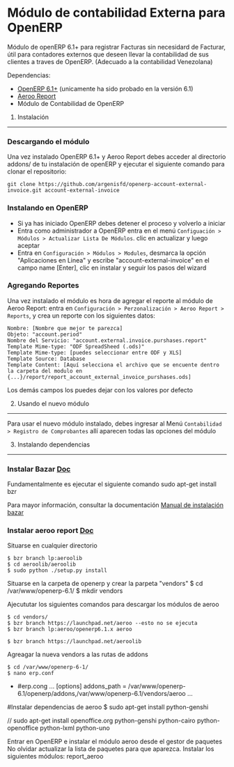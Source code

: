 Módulo de contabilidad Externa para OpenERP
===========================================

Módulo de openERP 6.1+ para registrar Facturas sin necesidard de Facturar, útil para contadores externos 
que deseen llevar la contabilidad de sus clientes a traves de OpenERP. (Adecuado a la contabilidad Venezolana)

Dependencias:
* [OpenERP 6.1+][1]  (unicamente ha sido probado en la versión 6.1) 
* [Aeroo Report][2] 
* Módulo de Contabilidad de OpenERP

1) Instalación
---------------

### Descargando el módulo

Una vez instalado OpenERP 6.1+ y Aeroo Report debes acceder al directorio addons/ de tu instalación de openERP
y ejecutar el siguiente comando para clonar el repositorio:
	
	git clone https://github.com/argenisfd/openerp-account-external-invoice.git account-external-invoice



### Instalando en OpenERP

* Si ya has iniciado OpenERP debes detener el proceso y volverlo a iniciar
* Entra como administrador a OpenERP entra en el menú `Configuación > Módulos > Actualizar Lista De Módulos`. clic en actualizar y luego aceptar
* Entra en `Configuración > Módulos > Modules`, desmarca la opción "Aplicaciones en Linea" y escribe "account-external-invoice" en el campo name [Enter], clic en instalar y seguir los pasos del wizard

### Agregando Reportes
	
Una vez instalado el módulo es hora de agregar el reporte al módulo de Aeroo Report:
entra en `Configuración > Perzonalización > Aeroo Report > Reports`, y crea un reporte con los siguientes datos:

	Nombre: [Nombre que mejor te parezca]
	Objeto: "account.period"
	Nombre del Servicio: "account.external.invoice.purshases.report"
	Template Mime-type: "ODF SpreadSheed (.ods)"
	Template Mime-type: [puedes seleccionar entre ODF y XLS]
	Template Source: Database
	Template Content: [Aquí selecciona el archivo que se encuente dentro la carpeta del modulo en {...}/report/report_account_external_invoice_purshases.ods]

Los demás campos los puedes dejar con los valores por defecto

2) Usando el nuevo módulo
---------------------------

Para usar el nuevo módulo instalado, debes ingresar al Menú `Contabilidad > Registro de Comprobantes` allí aparecen todas las opciones del módulo  


3) Instalando dependencias
----------------------------
### Instalar Bazar [Doc][3]

Fundamentalmente es ejecutar el siguiente comando 
	sudo apt-get install bzr

Para mayor información, consultar la documentación [Manual de instalación bazar][3]

### Instalar aeroo report [Doc][4]
Situarse en cualquier directorio

	$ bzr branch lp:aeroolib
	$ cd aeroolib/aeroolib
	$ sudo python ./setup.py install

Situarse en la carpeta de openerp y crear la parpeta "vendors" 
 	$ cd /var/www/openerp-6.1/
 	$ mkdir vendors

Ajecututar los siguientes comandos para descargar los módulos de aeroo

	$ cd vendors/
	$ bzr branch https://launchpad.net/aeroo --esto no se ejecuta
	$ bzr branch lp:aeroo/openerp6.1.x aeroo

	$ bzr branch https://launchpad.net/aeroolib

Agreagar la nueva vendors a las rutas de addons
	
	$ cd /var/www/openerp-6-1/
	$ nano erp.conf

-
	#erp.cong
	...
	[options]
	addons_path = /var/www/openerp-6.1/openerp/addons,/var/www/openerp-6.1/vendors/aeroo
	...

#Instalar dependencias de aeroo
 	$ sudo apt-get install python-genshi 
 	
 //	sudo apt-get install openoffice.org python-genshi python-cairo python-openoffice python-lxml python-uno


Entrar en OpenERP e instalar el módulo aeroo desde el gestor de paquetes No olvidar actualizar la lista de paquetes para que aparezca. Instalar los siguientes módulos:
	report_aeroo


[1]: http://nightly.openerp.com/6.1/releases/
[2]: http://www.alistek.com/wiki/index.php/Main_Page
[3]: https://help.ubuntu.com/10.04/serverguide/bazaar.html
[4]: http://www.alistek.com/wiki/index.php/Aeroo_Reports_Linux_server
